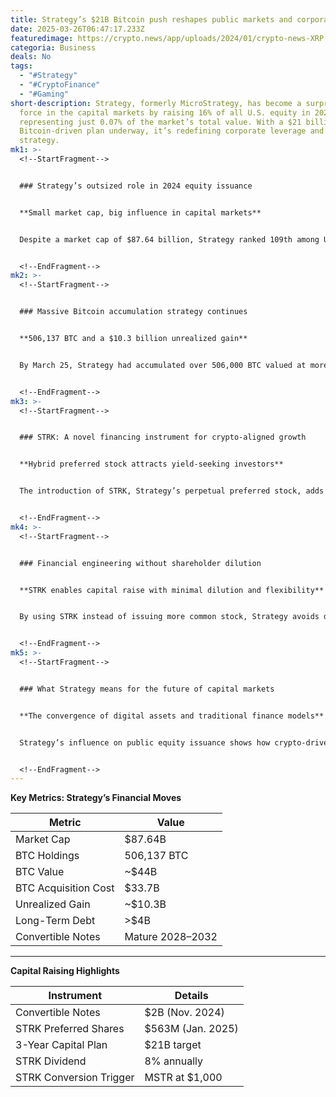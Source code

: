 ```yaml
---
title: Strategy’s $21B Bitcoin push reshapes public markets and corporate finance
date: 2025-03-26T06:47:17.233Z
featuredimage: https://crypto.news/app/uploads/2024/01/crypto-news-XRP-Ripple-option02.webp
categoria: Business
deals: No
tags:
  - "#Strategy"
  - "#CryptoFinance"
  - "#Gaming"
short-description: Strategy, formerly MicroStrategy, has become a surprising
  force in the capital markets by raising 16% of all U.S. equity in 2024 while
  representing just 0.07% of the market’s total value. With a $21 billion
  Bitcoin-driven plan underway, it’s redefining corporate leverage and capital
  strategy.
mk1: >-
  <!--StartFragment-->


  ### Strategy’s outsized role in 2024 equity issuance


  **Small market cap, big influence in capital markets**


  Despite a market cap of $87.64 billion, Strategy ranked 109th among U.S. companies, yet it led equity fundraising activity in 2024. Two major offerings — a $2 billion convertible note and a $21 billion funding plan — have positioned the firm as the largest driver of software sector capital flows. Combined, these efforts helped Strategy dominate 70% of the software sector’s $39.5 billion in equity offerings last year.


  <!--EndFragment-->
mk2: >-
  <!--StartFragment-->


  ### Massive Bitcoin accumulation strategy continues


  **506,137 BTC and a $10.3 billion unrealized gain**


  By March 25, Strategy had accumulated over 506,000 BTC valued at more than $44 billion, with an average acquisition cost of $66,608 per coin. With Bitcoin near $87,000, this positions the company for over $10 billion in unrealized gains. In early 2025 alone, it acquired 6,911 BTC for $584.1 million, and maintains an annual BTC yield of 7.7%.


  <!--EndFragment-->
mk3: >-
  <!--StartFragment-->


  ### STRK: A novel financing instrument for crypto-aligned growth


  **Hybrid preferred stock attracts yield-seeking investors**


  The introduction of STRK, Strategy’s perpetual preferred stock, adds a new layer to its funding approach. Launched in January 2025, the offering raised $563 million through shares paying an 8% dividend. With a built-in conversion trigger at $1,000 MSTR share price, STRK appeals to risk-conscious investors seeking Bitcoin exposure without equity volatility.


  <!--EndFragment-->
mk4: >-
  <!--StartFragment-->


  ### Financial engineering without shareholder dilution


  **STRK enables capital raise with minimal dilution and flexibility**


  By using STRK instead of issuing more common stock, Strategy avoids diluting MSTR shareholders while still accessing large-scale funding. The STRK instrument has found traction among income-focused investors and currently yields around 7%, reinforcing its appeal as a hybrid tool in volatile markets.


  <!--EndFragment-->
mk5: >-
  <!--StartFragment-->


  ### What Strategy means for the future of capital markets


  **The convergence of digital assets and traditional finance models**


  Strategy’s influence on public equity issuance shows how crypto-driven firms are using traditional vehicles in innovative ways. As regulatory frameworks mature and investor appetite grows, similar models may proliferate. However, Strategy’s heavy reliance on Bitcoin performance introduces risk tied to BTC price volatility and refinancing pressures in tightening markets.


  <!--EndFragment-->
---
```

<!--StartFragment-->

**Key Metrics: Strategy’s Financial Moves**

| Metric               | Value            |
| -------------------- | ---------------- |
| Market Cap           | $87.64B          |
| BTC Holdings         | 506,137 BTC      |
| BTC Value            | ~$44B            |
| BTC Acquisition Cost | $33.7B           |
| Unrealized Gain      | ~$10.3B          |
| Long-Term Debt       | \>$4B            |
| Convertible Notes    | Mature 2028–2032 |

- - -

**Capital Raising Highlights**

| Instrument              | Details           |
| ----------------------- | ----------------- |
| Convertible Notes       | $2B (Nov. 2024)   |
| STRK Preferred Shares   | $563M (Jan. 2025) |
| 3-Year Capital Plan     | $21B target       |
| STRK Dividend           | 8% annually       |
| STRK Conversion Trigger | MSTR at $1,000    |

<!--EndFragment-->